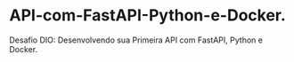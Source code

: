 # API-com-FastAPI-Python-e-Docker.
Desafio DIO: Desenvolvendo sua Primeira API com FastAPI, Python e Docker.
